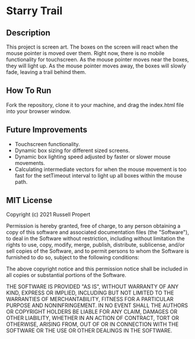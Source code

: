 # Starry Trail

## Description
This project is screen art. The boxes on the screen will react when the mouse pointer is moved over them. Right now, there is no mobile functionality for touchscreen. As the mouse pointer moves near the boxes, they will light up. As the mouse pointer moves away, the boxes will slowly fade, leaving a trail behind them.

## How To Run
Fork the repository, clone it to your machine, and drag the index.html file into your browser window.

## Future Improvements
- Touchscreen functionality.
- Dynamic box sizing for different sized screens.
- Dynamic box lighting speed adjusted by faster or slower mouse movements.
- Calculating intermediate vectors for when the mouse movement is too fast for the setTimeout interval to light up all boxes within the mouse path.

## MIT License
Copyright (c) 2021 Russell Propert

Permission is hereby granted, free of charge, to any person obtaining a copy
of this software and associated documentation files (the "Software"), to deal
in the Software without restriction, including without limitation the rights
to use, copy, modify, merge, publish, distribute, sublicense, and/or sell
copies of the Software, and to permit persons to whom the Software is
furnished to do so, subject to the following conditions:

The above copyright notice and this permission notice shall be included in all
copies or substantial portions of the Software.

THE SOFTWARE IS PROVIDED "AS IS", WITHOUT WARRANTY OF ANY KIND, EXPRESS OR
IMPLIED, INCLUDING BUT NOT LIMITED TO THE WARRANTIES OF MERCHANTABILITY,
FITNESS FOR A PARTICULAR PURPOSE AND NONINFRINGEMENT. IN NO EVENT SHALL THE
AUTHORS OR COPYRIGHT HOLDERS BE LIABLE FOR ANY CLAIM, DAMAGES OR OTHER
LIABILITY, WHETHER IN AN ACTION OF CONTRACT, TORT OR OTHERWISE, ARISING FROM,
OUT OF OR IN CONNECTION WITH THE SOFTWARE OR THE USE OR OTHER DEALINGS IN THE
SOFTWARE.
